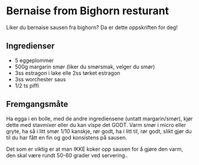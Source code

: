 # Bernaise from Bighorn resturant
Liker du bernaise sausen fra bighorn? Da er dette oppskriften for deg!

## Ingredienser
 - 5 eggeplommer
 - 500g margarin smør (liker du smørsmak, velger du smør)
 - 3ss estragon i lake elle 2ss tørket estragon
 - 3ss worchester saus
 - 1/2 ts piffi

## Fremgangsmåte
Ha egga i en bolle, med de andre ingrediensene (untatt margarin/smør), 
kjør dette med stavmixer eller du kan vispe det GODT. Varm smør i micro eller gryte,
ha så i litt smør 1/10 kanskje, rør godt, ha i litt til, rør godt, slikt gjør du til du har fått en fin og god konsistens på sausen. 

Det som er viktig er at man IKKE koker opp sausen for å gjøre den varm, den skal være rundt 50-60 grader ved servering..